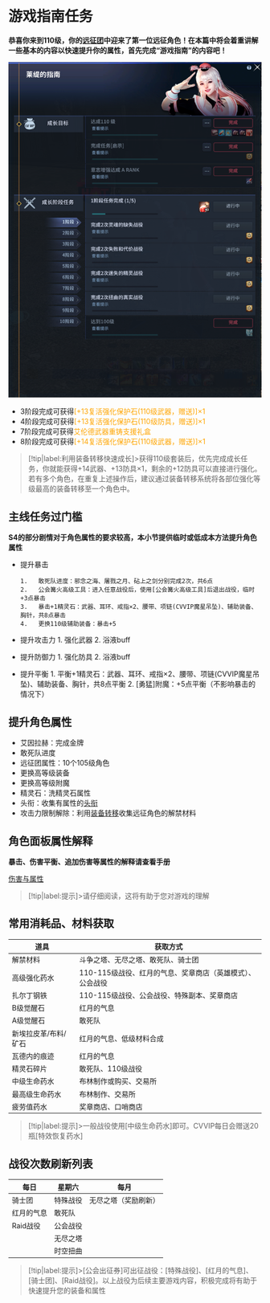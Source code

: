 # 游戏指南任务  <!-- {docsify-ignore-all} -->
**恭喜你来到110级，你的[远征团](team/)中迎来了第一位远征角色！在本篇中将会着重讲解一些基本的内容以快速提升你的属性，首先完成“游戏指南”的内容吧！**


![Alt text](image-1.png ':size=40%')
-   3阶段完成可获得<a style="color: orange;">[+13复活强化保护石(110级武器，赠送)]×1</a>
-   4阶段完成可获得<a style="color: orange;">[+13复活强化保护石(110级防具，赠送)]×1</a>
-   7阶段完成可获得<a style="color: orange;">艾伦德武器重铸支援礼盒</a>
-   8阶段完成可获得<a style="color: orange;">[+14复活强化保护石(110级武器，赠送)]×1</a>

> [!tip|label:利用装备转移快速成长]>获得110级套装后，优先完成成长任务，你就能获得+14武器、+13防具×1，剩余的+12防具可以直接进行强化。若有多个角色，在重复上述操作后，建议通过装备转移系统将各部位强化等级最高的装备转移至一个角色中。

## 主线任务过门槛
**S4的部分剧情对于角色属性的要求较高，本小节提供临时或低成本方法提升角色属性**
-   提升暴击

        1.   敢死队进度：邪念之海、屠戮之月、砧上之剑分别完成2次，共6点
        2.   公会篝火高级工具：进入任意战役后，使用[公会篝火高级工具]后退出战役，临时+3点暴击
        3.   暴击+1精灵石：武器、耳环、戒指×2、腰带、项链(CVVIP魔星吊坠)、辅助装备、胸针，共8点暴击
        4.   更换110级辅助装备：暴击+5

-   提升攻击力
        1.   强化武器
        2.   浴液buff

-   提升防御力
        1.   强化防具
        2.   浴液buff

-   提升平衡
        1.   平衡+1精灵石：武器、耳环、戒指×2、腰带、项链(CVVIP魔星吊坠)、辅助装备、胸针，共8点平衡
        2.  [勇猛]附魔：+5点平衡（不影响暴击的情况下）

## 提升角色属性

-   艾因拉赫：完成金牌
-   敢死队进度
-   远征团属性：10个105级角色
-   更换高等级装备
-   更换高等级附魔
-   精灵石：洗精灵石属性
-   头衔：收集有属性的[头衔](title/)
-   攻击力限制解除：利用[装备转移](share/)收集远征角色的解禁材料

## 角色面板属性解释
**暴击、伤害平衡、追加伤害等属性的解释请查看手册**

[伤害与属性](attributes/)

> [!tip|label:提示]>请仔细阅读，这将有助于您对游戏的理解


##  常用消耗品、材料获取

| 道具  | 获取方式 | 
| --------| ----------- |
|解禁材料|斗争之塔、无尽之塔、敢死队、骑士团
|高级强化药水  |  110-115级战役、红月的气息、奖章商店（英雄模式）、公会战役
|扎尔丁钢铁 | 110-115级战役、公会战役、特殊副本、奖章商店
|B级觉醒石  | 红月的气息
|A级觉醒石  | 敢死队
|新埃拉皮革/布料/矿石|红月的气息、低级材料合成
|瓦德内的痕迹|红月的气息
|精灵石碎片|敢死队、110级战役
|中级生命药水  | 布林制作或购买、交易所
|最高级生命药水|布林制作、交易所
|疲劳值药水|奖章商店、口哨商店


> [!tip|label:提示]>一般战役使用[中级生命药水]即可。CVVIP每日会赠送20瓶[特效恢复药水]


## 战役次数刷新列表
| 每日  | 星期六| 每月
| --------| ----------- |----------- |
|骑士团     |  特殊战役    |无尽之塔（奖励刷新）
|红月的气息   |    敢死队
|Raid战役        |       公会战役
|     |        无尽之塔
|               |时空扭曲

> [!tip|label:提示]>[公会出征券]可出征战役：[特殊战役]、[红月的气息]、[骑士团]、[Raid战役]。以上战役为后续主要游戏内容，积极完成将有助于快速提升您的装备和属性

